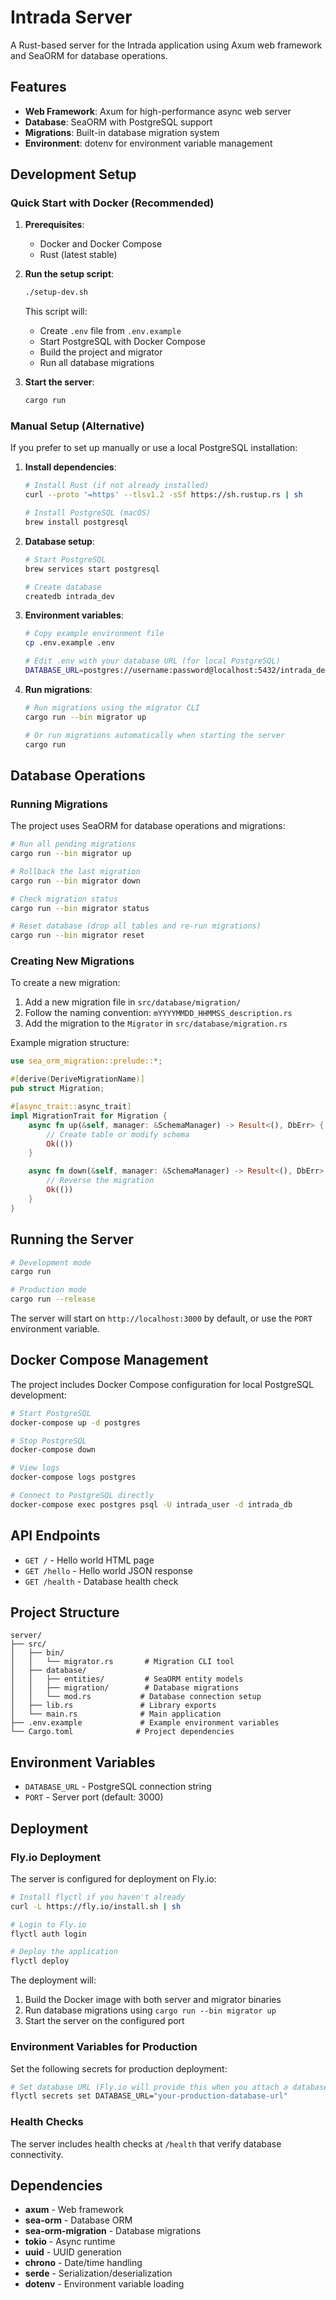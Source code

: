 # Intrada Server

A Rust-based server for the Intrada application using Axum web framework and SeaORM for database operations.

## Features

- **Web Framework**: Axum for high-performance async web server
- **Database**: SeaORM with PostgreSQL support
- **Migrations**: Built-in database migration system
- **Environment**: dotenv for environment variable management

## Development Setup

### Quick Start with Docker (Recommended)

1. **Prerequisites**:
   - Docker and Docker Compose
   - Rust (latest stable)

2. **Run the setup script**:
   ```bash
   ./setup-dev.sh
   ```

   This script will:
   - Create `.env` file from `.env.example`
   - Start PostgreSQL with Docker Compose
   - Build the project and migrator
   - Run all database migrations

3. **Start the server**:
   ```bash
   cargo run
   ```

### Manual Setup (Alternative)

If you prefer to set up manually or use a local PostgreSQL installation:

1. **Install dependencies**:
   ```bash
   # Install Rust (if not already installed)
   curl --proto '=https' --tlsv1.2 -sSf https://sh.rustup.rs | sh
   
   # Install PostgreSQL (macOS)
   brew install postgresql
   ```

2. **Database setup**:
   ```bash
   # Start PostgreSQL
   brew services start postgresql
   
   # Create database
   createdb intrada_dev
   ```

3. **Environment variables**:
   ```bash
   # Copy example environment file
   cp .env.example .env
   
   # Edit .env with your database URL (for local PostgreSQL)
   DATABASE_URL=postgres://username:password@localhost:5432/intrada_dev
   ```

4. **Run migrations**:
   ```bash
   # Run migrations using the migrator CLI
   cargo run --bin migrator up
   
   # Or run migrations automatically when starting the server
   cargo run
   ```

## Database Operations

### Running Migrations

The project uses SeaORM for database operations and migrations:

```bash
# Run all pending migrations
cargo run --bin migrator up

# Rollback the last migration
cargo run --bin migrator down

# Check migration status
cargo run --bin migrator status

# Reset database (drop all tables and re-run migrations)
cargo run --bin migrator reset
```

### Creating New Migrations

To create a new migration:

1. Add a new migration file in `src/database/migration/`
2. Follow the naming convention: `mYYYYMMDD_HHMMSS_description.rs`
3. Add the migration to the `Migrator` in `src/database/migration.rs`

Example migration structure:
```rust
use sea_orm_migration::prelude::*;

#[derive(DeriveMigrationName)]
pub struct Migration;

#[async_trait::async_trait]
impl MigrationTrait for Migration {
    async fn up(&self, manager: &SchemaManager) -> Result<(), DbErr> {
        // Create table or modify schema
        Ok(())
    }

    async fn down(&self, manager: &SchemaManager) -> Result<(), DbErr> {
        // Reverse the migration
        Ok(())
    }
}
```

## Running the Server

```bash
# Development mode
cargo run

# Production mode
cargo run --release
```

The server will start on `http://localhost:3000` by default, or use the `PORT` environment variable.

## Docker Compose Management

The project includes Docker Compose configuration for local PostgreSQL development:

```bash
# Start PostgreSQL
docker-compose up -d postgres

# Stop PostgreSQL
docker-compose down

# View logs
docker-compose logs postgres

# Connect to PostgreSQL directly
docker-compose exec postgres psql -U intrada_user -d intrada_db
```

## API Endpoints

- `GET /` - Hello world HTML page
- `GET /hello` - Hello world JSON response
- `GET /health` - Database health check

## Project Structure

```
server/
├── src/
│   ├── bin/
│   │   └── migrator.rs       # Migration CLI tool
│   ├── database/
│   │   ├── entities/         # SeaORM entity models
│   │   ├── migration/        # Database migrations
│   │   └── mod.rs           # Database connection setup
│   ├── lib.rs               # Library exports
│   └── main.rs              # Main application
├── .env.example             # Example environment variables
└── Cargo.toml              # Project dependencies
```

## Environment Variables

- `DATABASE_URL` - PostgreSQL connection string
- `PORT` - Server port (default: 3000)

## Deployment

### Fly.io Deployment

The server is configured for deployment on Fly.io:

```bash
# Install flyctl if you haven't already
curl -L https://fly.io/install.sh | sh

# Login to Fly.io
flyctl auth login

# Deploy the application
flyctl deploy
```

The deployment will:
1. Build the Docker image with both server and migrator binaries
2. Run database migrations using `cargo run --bin migrator up`
3. Start the server on the configured port

### Environment Variables for Production

Set the following secrets for production deployment:

```bash
# Set database URL (Fly.io will provide this when you attach a database)
flyctl secrets set DATABASE_URL="your-production-database-url"
```

### Health Checks

The server includes health checks at `/health` that verify database connectivity.

## Dependencies

- **axum** - Web framework
- **sea-orm** - Database ORM
- **sea-orm-migration** - Database migrations
- **tokio** - Async runtime
- **uuid** - UUID generation
- **chrono** - Date/time handling
- **serde** - Serialization/deserialization
- **dotenv** - Environment variable loading